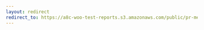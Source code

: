 ```yaml
---
layout: redirect
redirect_to: https://a8c-woo-test-reports.s3.amazonaws.com/public/pr-merge/45551/api/index.html
---
```

